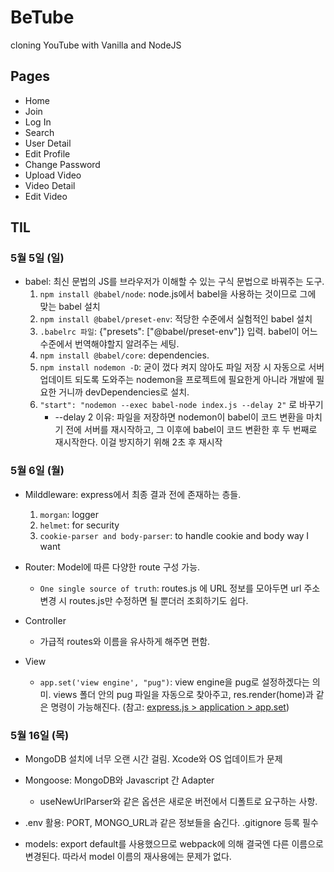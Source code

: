 # BeTube

cloning YouTube with Vanilla and NodeJS

## Pages

-   Home
-   Join
-   Log In
-   Search
-   User Detail
-   Edit Profile
-   Change Password
-   Upload Video
-   Video Detail
-   Edit Video

## TIL

### 5월 5일 (일)

-   babel: 최신 문법의 JS를 브라우저가 이해할 수 있는 구식 문법으로 바꿔주는 도구.
    1. `npm install @babel/node`: node.js에서 babel을 사용하는 것이므로 그에 맞는 babel 설치
    2. `npm install @babel/preset-env`: 적당한 수준에서 실험적인 babel 설치
    3. `.babelrc 파일`: {"presets": ["@babel/preset-env"]} 입력. babel이 어느 수준에서 번역해야할지 알려주는 세팅.
    4. `npm install @babel/core`: dependencies.
    5. `npm install nodemon -D`: 굳이 껐다 켜지 않아도 파일 저장 시 자동으로 서버 업데이트 되도록 도와주는 nodemon을 프로젝트에 필요한게 아니라 개발에 필요한 거니까 devDependencies로 설치.
    6. `"start": "nodemon --exec babel-node index.js --delay 2"` 로 바꾸기
        - --delay 2 이유: 파일을 저장하면 nodemon이 babel이 코드 변환을 마치기 전에 서버를 재시작하고, 그 이후에 babel이 코드 변환한 후 두 번째로 재시작한다. 이걸 방지하기 위해 2초 후 재시작

### 5월 6일 (월)

-   Milddleware: express에서 최종 결과 전에 존재하는 층들.

    1. `morgan`: logger
    2. `helmet`: for security
    3. `cookie-parser and body-parser`: to handle cookie and body way I want

-   Router: Model에 따른 다양한 route 구성 가능.

    -   `One single source of truth`: routes.js 에 URL 정보를 모아두면 url 주소 변경 시 routes.js만 수정하면 될 뿐더러 조회하기도 쉽다.

-   Controller

    -   가급적 routes와 이름을 유사하게 해주면 편함.

-   View
    -   `app.set('view engine', "pug")`: view engine을 pug로 설정하겠다는 의미. views 폴더 안의 pug 파일을 자동으로 찾아주고, res.render(home)과 같은 명령이 가능해진다. (참고: [express.js > application > app.set](http://expressjs.com/en/api.html#app.set))

### 5월 16일 (목)

-   MongoDB 설치에 너무 오랜 시간 걸림. Xcode와 OS 업데이트가 문제

*   Mongoose: MongoDB와 Javascript 간 Adapter

    -   useNewUrlParser와 같은 옵션은 새로운 버전에서 디폴트로 요구하는 사항.

*   .env 활용: PORT, MONGO_URL과 같은 정보들을 숨긴다. .gitignore 등록 필수

*   models: export default를 사용했으므로 webpack에 의해 결국엔 다른 이름으로 변경된다. 따라서 model 이름의 재사용에는 문제가 없다.
